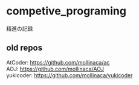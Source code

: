 # competive_programing
精進の記録

## old repos

AtCoder: https://github.com/mollinaca/ac  
AOJ: https://github.com/mollinaca/AOJ  
yukicoder: https://github.com/mollinaca/yukicoder  
